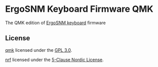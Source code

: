 # ErgoSNM Keyboard Firmware QMK

The QMK edition of [ErgoSNM keyboard](https://github.com/ziteh/ergo-snm-keyboard) firmware

## License

[qmk](./qmk) licensed under the [GPL 3.0](./LICENSE).

[nrf](./nrf) licensed under the [5-Clause Nordic License](./LICENSE-NRF).
